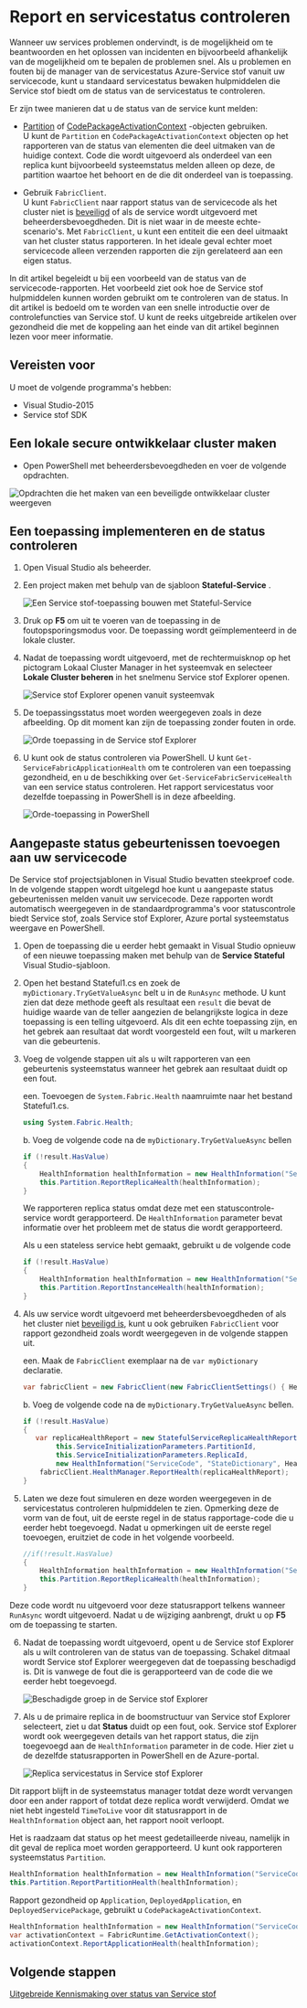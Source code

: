 <properties
   pageTitle="Report en controleren met Azure-Service stof | Microsoft Azure"
   description="Leer hoe u statusrapporten verzenden vanuit uw servicecode en hoe u de status van uw service controleren met behulp van de servicestatus controleren hulpmiddelen stof van Azure-Service."
   services="service-fabric"
   documentationCenter=".net"
   authors="toddabel"
   manager="mfussell"
   editor=""/>

<tags
   ms.service="service-fabric"
   ms.devlang="dotnet"
   ms.topic="article"
   ms.tgt_pltfrm="NA"
   ms.workload="NA"
   ms.date="09/06/2016"
   ms.author="toddabel"/>

# <a name="report-and-check-service-health"></a>Report en servicestatus controleren
Wanneer uw services problemen ondervindt, is de mogelijkheid om te beantwoorden en het oplossen van incidenten en bijvoorbeeld afhankelijk van de mogelijkheid om te bepalen de problemen snel. Als u problemen en fouten bij de manager van de servicestatus Azure-Service stof vanuit uw servicecode, kunt u standaard servicestatus bewaken hulpmiddelen die Service stof biedt om de status van de servicestatus te controleren.

Er zijn twee manieren dat u de status van de service kunt melden:

- [Partition](https://msdn.microsoft.com/library/system.fabric.istatefulservicepartition.aspx) of [CodePackageActivationContext](https://msdn.microsoft.com/library/system.fabric.codepackageactivationcontext.aspx) -objecten gebruiken.  
U kunt de `Partition` en `CodePackageActivationContext` objecten op het rapporteren van de status van elementen die deel uitmaken van de huidige context. Code die wordt uitgevoerd als onderdeel van een replica kunt bijvoorbeeld systeemstatus melden alleen op deze, de partition waartoe het behoort en de die dit onderdeel van is toepassing.

- Gebruik `FabricClient`.   
U kunt `FabricClient` naar rapport status van de servicecode als het cluster niet is [beveiligd](service-fabric-cluster-security.md) of als de service wordt uitgevoerd met beheerdersbevoegdheden. Dit is niet waar in de meeste echte-scenario's. Met `FabricClient`, u kunt een entiteit die een deel uitmaakt van het cluster status rapporteren. In het ideale geval echter moet servicecode alleen verzenden rapporten die zijn gerelateerd aan een eigen status.

In dit artikel begeleidt u bij een voorbeeld van de status van de servicecode-rapporten. Het voorbeeld ziet ook hoe de Service stof hulpmiddelen kunnen worden gebruikt om te controleren van de status. In dit artikel is bedoeld om te worden van een snelle introductie over de controlefuncties van Service stof. U kunt de reeks uitgebreide artikelen over gezondheid die met de koppeling aan het einde van dit artikel beginnen lezen voor meer informatie.

## <a name="prerequisites"></a>Vereisten voor
U moet de volgende programma's hebben:

   * Visual Studio-2015
   * Service stof SDK

## <a name="to-create-a-local-secure-dev-cluster"></a>Een lokale secure ontwikkelaar cluster maken
- Open PowerShell met beheerdersbevoegdheden en voer de volgende opdrachten.

![Opdrachten die het maken van een beveiligde ontwikkelaar cluster weergeven](./media/service-fabric-diagnostics-how-to-report-and-check-service-health/create-secure-dev-cluster.png)

## <a name="to-deploy-an-application-and-check-its-health"></a>Een toepassing implementeren en de status controleren

1. Open Visual Studio als beheerder.

2. Een project maken met behulp van de sjabloon **Stateful-Service** .

    ![Een Service stof-toepassing bouwen met Stateful-Service](./media/service-fabric-diagnostics-how-to-report-and-check-service-health/create-stateful-service-application-dialog.png)

3. Druk op **F5** om uit te voeren van de toepassing in de foutopsporingsmodus voor. De toepassing wordt geïmplementeerd in de lokale cluster.

4. Nadat de toepassing wordt uitgevoerd, met de rechtermuisknop op het pictogram Lokaal Cluster Manager in het systeemvak en selecteer **Lokale Cluster beheren** in het snelmenu Service stof Explorer openen.

    ![Service stof Explorer openen vanuit systeemvak](./media/service-fabric-diagnostics-how-to-report-and-check-service-health/LaunchSFX.png)

5. De toepassingsstatus moet worden weergegeven zoals in deze afbeelding. Op dit moment kan zijn de toepassing zonder fouten in orde.

    ![Orde toepassing in de Service stof Explorer](./media/service-fabric-diagnostics-how-to-report-and-check-service-health/sfx-healthy-app.png)

6. U kunt ook de status controleren via PowerShell. U kunt ```Get-ServiceFabricApplicationHealth``` om te controleren van een toepassing gezondheid, en u de beschikking over ```Get-ServiceFabricServiceHealth``` van een service status controleren. Het rapport servicestatus voor dezelfde toepassing in PowerShell is in deze afbeelding.

    ![Orde-toepassing in PowerShell](./media/service-fabric-diagnostics-how-to-report-and-check-service-health/ps-healthy-app-report.png)

## <a name="to-add-custom-health-events-to-your-service-code"></a>Aangepaste status gebeurtenissen toevoegen aan uw servicecode
De Service stof projectsjablonen in Visual Studio bevatten steekproef code. In de volgende stappen wordt uitgelegd hoe kunt u aangepaste status gebeurtenissen melden vanuit uw servicecode. Deze rapporten wordt automatisch weergegeven in de standaardprogramma's voor statuscontrole biedt Service stof, zoals Service stof Explorer, Azure portal systeemstatus weergave en PowerShell.

1. Open de toepassing die u eerder hebt gemaakt in Visual Studio opnieuw of een nieuwe toepassing maken met behulp van de **Service Stateful** Visual Studio-sjabloon.

2. Open het bestand Stateful1.cs en zoek de `myDictionary.TryGetValueAsync` belt u in de `RunAsync` methode. U kunt zien dat deze methode geeft als resultaat een `result` die bevat de huidige waarde van de teller aangezien de belangrijkste logica in deze toepassing is een telling uitgevoerd. Als dit een echte toepassing zijn, en het gebrek aan resultaat dat wordt voorgesteld een fout, wilt u markeren van die gebeurtenis.

3. Voeg de volgende stappen uit als u wilt rapporteren van een gebeurtenis systeemstatus wanneer het gebrek aan resultaat duidt op een fout.

    een. Toevoegen de `System.Fabric.Health` naamruimte naar het bestand Stateful1.cs.

    ```csharp
    using System.Fabric.Health;
    ```

    b. Voeg de volgende code na de `myDictionary.TryGetValueAsync` bellen

    ```csharp
    if (!result.HasValue)
    {
        HealthInformation healthInformation = new HealthInformation("ServiceCode", "StateDictionary", HealthState.Error);
        this.Partition.ReportReplicaHealth(healthInformation);
    }
    ```
    We rapporteren replica status omdat deze met een statuscontrole-service wordt gerapporteerd. De `HealthInformation` parameter bevat informatie over het probleem met de status die wordt gerapporteerd.

    Als u een stateless service hebt gemaakt, gebruikt u de volgende code

    ```csharp
    if (!result.HasValue)
    {
        HealthInformation healthInformation = new HealthInformation("ServiceCode", "StateDictionary", HealthState.Error);
        this.Partition.ReportInstanceHealth(healthInformation);
    }
    ```

4. Als uw service wordt uitgevoerd met beheerdersbevoegdheden of als het cluster niet [beveiligd is](service-fabric-cluster-security.md), kunt u ook gebruiken `FabricClient` voor rapport gezondheid zoals wordt weergegeven in de volgende stappen uit.  

    een. Maak de `FabricClient` exemplaar na de `var myDictionary` declaratie.

    ```csharp
    var fabricClient = new FabricClient(new FabricClientSettings() { HealthReportSendInterval = TimeSpan.FromSeconds(0) });
    ```

    b. Voeg de volgende code na de `myDictionary.TryGetValueAsync` bellen.

    ```csharp
    if (!result.HasValue)
    {
       var replicaHealthReport = new StatefulServiceReplicaHealthReport(
            this.ServiceInitializationParameters.PartitionId,
            this.ServiceInitializationParameters.ReplicaId,
            new HealthInformation("ServiceCode", "StateDictionary", HealthState.Error));
        fabricClient.HealthManager.ReportHealth(replicaHealthReport);
    }
    ```

5. Laten we deze fout simuleren en deze worden weergegeven in de servicestatus controleren hulpmiddelen te zien. Opmerking deze de vorm van de fout, uit de eerste regel in de status rapportage-code die u eerder hebt toegevoegd. Nadat u opmerkingen uit de eerste regel toevoegen, eruitziet de code in het volgende voorbeeld.

    ```csharp
    //if(!result.HasValue)
    {
        HealthInformation healthInformation = new HealthInformation("ServiceCode", "StateDictionary", HealthState.Error);
        this.Partition.ReportReplicaHealth(healthInformation);
    }
    ```
 Deze code wordt nu uitgevoerd voor deze statusrapport telkens wanneer `RunAsync` wordt uitgevoerd. Nadat u de wijziging aanbrengt, drukt u op **F5** om de toepassing te starten.

6. Nadat de toepassing wordt uitgevoerd, opent u de Service stof Explorer als u wilt controleren van de status van de toepassing. Schakel ditmaal wordt Service stof Explorer weergegeven dat de toepassing beschadigd is. Dit is vanwege de fout die is gerapporteerd van de code die we eerder hebt toegevoegd.

    ![Beschadigde groep in de Service stof Explorer](./media/service-fabric-diagnostics-how-to-report-and-check-service-health/sfx-unhealthy-app.png)

7. Als u de primaire replica in de boomstructuur van Service stof Explorer selecteert, ziet u dat **Status** duidt op een fout, ook. Service stof Explorer wordt ook weergegeven details van het rapport status, die zijn toegevoegd aan de `HealthInformation` parameter in de code. Hier ziet u de dezelfde statusrapporten in PowerShell en de Azure-portal.

    ![Replica servicestatus in Service stof Explorer](./media/service-fabric-diagnostics-how-to-report-and-check-service-health/replica-health-error-report-sfx.png)

Dit rapport blijft in de systeemstatus manager totdat deze wordt vervangen door een ander rapport of totdat deze replica wordt verwijderd. Omdat we niet hebt ingesteld `TimeToLive` voor dit statusrapport in de `HealthInformation` object aan, het rapport nooit verloopt.

Het is raadzaam dat status op het meest gedetailleerde niveau, namelijk in dit geval de replica moet worden gerapporteerd. U kunt ook rapporteren systeemstatus `Partition`.

```csharp
HealthInformation healthInformation = new HealthInformation("ServiceCode", "StateDictionary", HealthState.Error);
this.Partition.ReportPartitionHealth(healthInformation);
```

Rapport gezondheid op `Application`, `DeployedApplication`, en `DeployedServicePackage`, gebruikt u `CodePackageActivationContext`.

```csharp
HealthInformation healthInformation = new HealthInformation("ServiceCode", "StateDictionary", HealthState.Error);
var activationContext = FabricRuntime.GetActivationContext();
activationContext.ReportApplicationHealth(healthInformation);
```

## <a name="next-steps"></a>Volgende stappen
[Uitgebreide Kennismaking over status van Service stof](service-fabric-health-introduction.md)
